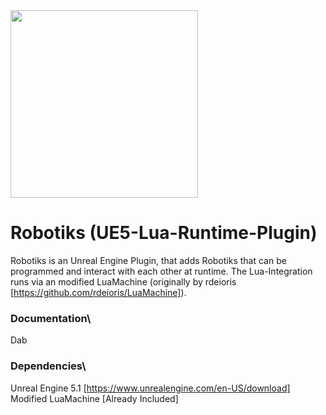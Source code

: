 <img src="https://i.ibb.co/jzxFP6K/LR-Logo.jpg"  width="300" height="300">

# Robotiks (UE5-Lua-Runtime-Plugin)

Robotiks is an Unreal Engine Plugin, that adds Robotiks that can be programmed and interact with each other at runtime.
The Lua-Integration runs via an modified LuaMachine (originally by rdeioris [https://github.com/rdeioris/LuaMachine]).

### Documentation\
Dab

### Dependencies\
Unreal Engine 5.1 [https://www.unrealengine.com/en-US/download] \
Modified LuaMachine [Already Included]
